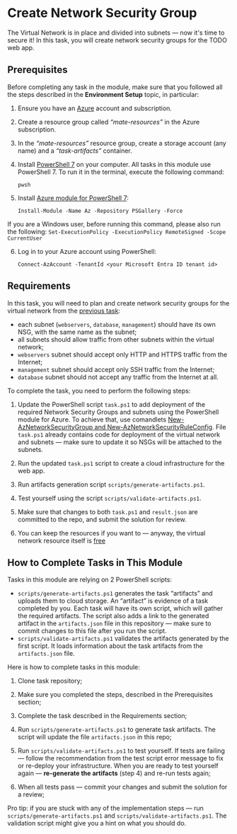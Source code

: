 # Create Network Security Group

The Virtual Network is in place and divided into subnets — now it's time to secure it! In this task, you will create network security groups for the TODO web app. 

## Prerequisites

Before completing any task in the module, make sure that you followed all the steps described in the **Environment Setup** topic, in particular: 

1. Ensure you have an [Azure](https://azure.microsoft.com/en-us/free/) account and subscription.

2. Create a resource group called *“mate-resources”* in the Azure subscription.

3. In the *“mate-resources”* resource group, create a storage account (any name) and a *“task-artifacts”* container.

4. Install [PowerShell 7](https://learn.microsoft.com/en-us/powershell/scripting/install/installing-powershell?view=powershell-7.4) on your computer. All tasks in this module use PowerShell 7. To run it in the terminal, execute the following command:

    ```
    pwsh
    ```

5. Install [Azure module for PowerShell 7](https://learn.microsoft.com/en-us/powershell/azure/install-azure-powershell?view=azps-11.3.0): 
    ```
    Install-Module -Name Az -Repository PSGallery -Force
    ```
If you are a Windows user, before running this command, please also run the following: 
    ```
    Set-ExecutionPolicy -ExecutionPolicy RemoteSigned -Scope CurrentUser
    ```

6. Log in to your Azure account using PowerShell:
    ```
    Connect-AzAccount -TenantId <your Microsoft Entra ID tenant id>
    ```

## Requirements

In this task, you will need to plan and create network security groups for the virtual network from the [previous task](https://github.com/mate-academy/azure_task_15_create_virtual_network):

- each subnet (`webservers`, `database`, `management`) should have its own NSG, with the same name as the subnet;
- all subnets should allow traffic from other subnets within the virtual network;
- `webservers` subnet should accept only HTTP and HTTPS traffic from the Internet;
- `management` subnet should accept only SSH traffic from the Internet;
- `database` subnet should not accept any traffic from the Internet at all.

To complete the task, you need to perform the following steps:

1. Update the PowerShell script `task.ps1` to add deployment of the required Network Security Groups and subnets using the PowerShell module for Azure. To achieve that, use comandlets [New-AzNetworkSecurityGroup and New-AzNetworkSecurityRuleConfig](https://learn.microsoft.com/en-us/powershell/module/az.network/new-aznetworksecuritygroup?view=azps-12.1.0#example-2-create-a-detailed-network-security-group). File `task.ps1` already contains code for deployment of the virtual network and subnets — make sure to update it so NSGs will be attached to the subnets.  

2. Run the updated `task.ps1` script to create a cloud infrastructure for the web app.

3. Run artifacts generation script `scripts/generate-artifacts.ps1`.

4. Test yourself using the script `scripts/validate-artifacts.ps1`.

5. Make sure that changes to both `task.ps1` and `result.json` are committed to the repo, and submit the solution for review. 

6. You can keep the resources if you want to — anyway, the virtual network resource itself is [free](https://azure.microsoft.com/en-us/pricing/details/virtual-network/) 

## How to Complete Tasks in This Module 

Tasks in this module are relying on 2 PowerShell scripts: 

- `scripts/generate-artifacts.ps1` generates the task “artifacts” and uploads them to cloud storage. An “artifact” is evidence of a task completed by you. Each task will have its own script, which will gather the required artifacts. The script also adds a link to the generated artifact in the `artifacts.json` file in this repository — make sure to commit changes to this file after you run the script. 
- `scripts/validate-artifacts.ps1` validates the artifacts generated by the first script. It loads information about the task artifacts from the `artifacts.json` file.

Here is how to complete tasks in this module:

1. Clone task repository;

2. Make sure you completed the steps, described in the Prerequisites section;

3. Complete the task described in the Requirements section;

4. Run `scripts/generate-artifacts.ps1` to generate task artifacts. The script will update the file `artifacts.json` in this repo;

5. Run `scripts/validate-artifacts.ps1` to test yourself. If tests are failing — follow the recommendation from the test script error message to fix or re-deploy your infrastructure. When you are ready to test yourself again — **re-generate the artifacts** (step 4) and re-run tests again; 

6. When all tests pass — commit your changes and submit the solution for a review; 

Pro tip: if you are stuck with any of the implementation steps — run `scripts/generate-artifacts.ps1` and `scripts/validate-artifacts.ps1`. The validation script might give you a hint on what you should do.  


